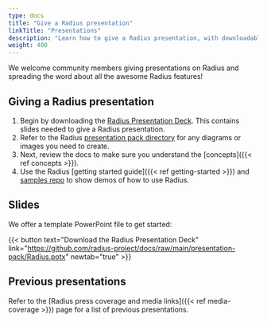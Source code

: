 ```yaml
---
type: docs
title: "Give a Radius presentation"
linkTitle: "Presentations"
description: "Learn how to give a Radius presentation, with downloadable slides and assets"
weight: 400
---
```


We welcome community members giving presentations on Radius and spreading the word about all the awesome Radius features!

## Giving a Radius presentation

1. Begin by downloading the [Radius Presentation Deck]("https://github.com/radius-project/docs/raw/main/presentation-pack/Radius.potx). This contains slides needed to give a Radius presentation.
1. Refer to the Radius [presentation pack directory](https://github.com/radius-project/docs/tree/main/presentation-pack) for any diagrams or images you need to create.
1. Next, review the docs to make sure you understand the [concepts]({{< ref concepts >}}).
1. Use the Radius [getting started guide]({{< ref getting-started >}}) and [samples repo](https://github.com/radius-project/samples) to show demos of how to use Radius.

## Slides

We offer a template PowerPoint file to get started:

{{< button text="Download the Radius Presentation Deck" link="https://github.com/radius-project/docs/raw/main/presentation-pack/Radius.potx" newtab="true" >}}

## Previous presentations

Refer to the [Radius press coverage and media links]({{< ref media-coverage >}}) page for a list of previous presentations.